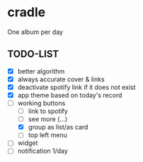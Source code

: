 # cradle

One album per day

## TODO-LIST
- [x] better algorithm
- [x] always accurate cover & links
- [x] deactivate spotify link if it does not exist
- [x] app theme based on today's record
- [ ] working buttons
  - [ ] link to spotify
  - [ ] see more (...)
  - [x] group as list/as card
  - [ ] top left menu
- [ ] widget
- [ ] notification 1/day
